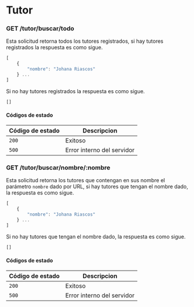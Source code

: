 # Tutor

### GET /tutor/buscar/todo
Esta solicitud retorna todos los tutores registrados, si hay tutores registrados la respuesta es como sigue.
```Javascript
[
    {
        "nombre": "Johana Riascos"
    } ...
]
```
Si no hay tutores registrados la respuesta es como sigue.
```Javascript
[]
```

#### Códigos de estado
|Código de estado|Descripcion|
|---|---|
|`200`|Exitoso|
|`500`|Error interno del servidor|

### GET /tutor/buscar/nombre/:nombre
Esta solicitud retorna los tutores que contengan en sus nombre el parámetro `nombre` dado por URL, si hay tutores que tengan el nombre dado, la respuesta es como sigue.
```Javascript
[
    {
        "nombre": "Johana Riascos"
    } ...
]
```
Si no hay tutores que tengan el nombre dado, la respuesta es como sigue.
```Javascript
[]
```

#### Códigos de estado
|Código de estado|Descripcion|
|---|---|
|`200`|Exitoso|
|`500`|Error interno del servidor|